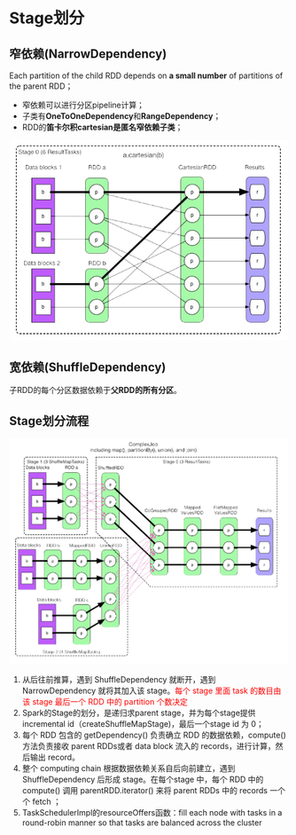 # Stage划分

## 窄依赖(NarrowDependency)

Each partition of the child RDD depends on **a small number** of partitions of the parent RDD；

- 窄依赖可以进行分区pipeline计算；
- 子类有**OneToOneDependency**和**RangeDependency**；
- RDD的**笛卡尔积cartesian是匿名窄依赖子类**；

![RDD cartesian](pics/cartesian.png "RDD cartesian")

## 宽依赖(ShuffleDependency) 

子RDD的每个分区数据依赖于**父RDD的所有分区**。



## Stage划分流程

![RDD Dependency](pics/dependency.png "RDD Dependency")

1. 从后往前推算，遇到 ShuffleDependency 就断开，遇到 NarrowDependency 就将其加入该 stage。<font color="red">每个 stage 里面 task 的数目由该 stage 最后一个 RDD 中的 partition 个数决定</font>
2. Spark的Stage的划分，是递归求parent stage，并为每个stage提供incremental id（createShuffleMapStage)，最后一个stage id 为 0；
3. 每个 RDD 包含的 getDependency() 负责确立 RDD 的数据依赖，compute() 方法负责接收 parent RDDs或者 data block 流入的 records，进行计算，然后输出 record。
2. 整个 computing chain 根据数据依赖关系自后向前建立，遇到 ShuffleDependency 后形成 stage。在每个stage 中，每个 RDD 中的 compute() 调用 parentRDD.iterator() 来将 parent RDDs 中的 records 一个个 fetch ；
5. TaskSchedulerImpl的resourceOffers函数：fill each node with tasks in a round-robin manner so that tasks are balanced across the cluster

